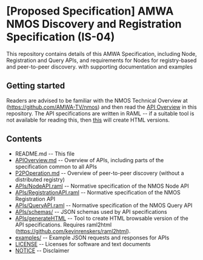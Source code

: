 # **[Proposed Specification]** AMWA NMOS Discovery and Registration Specification (IS-04)

This repository contains details of this AMWA Specification, including Node, Registration and Query APIs, and requirements for Nodes for registry-based and peer-to-peer discovery. with supporting documentation and examples

## Getting started

Readers are advised to be familiar with the NMOS Technical Overview at (https://github.com/AMWA-TV/nmos) and then read the [API Overview](APIOverview.md) in this repository. The API specifications are written in RAML -- if a suitable tool is not available for reading this, then [this](APIs/generateHTML) will create HTML versions. 

## Contents

* README.md -- This file
* [APIOverview.md](APIOverview.md) -- Overview of APIs, including parts of the specification common to all APIs
* [P2POperation.md](P2POperation.md) -- Overview of peer-to-peer discovery (without a distributed registry)
* [APIs/NodeAPI.raml](APIs/NodeAPI.raml) -- Normative specification of the NMOS Node API
* [APIs/RegistrationAPI.raml](APIs/RegistrationAPI.raml) -- Normative specification of the NMOS Registration API
* [APIs/QueryAPI.raml](APIs/QueryAPI.raml) -- Normative specification of the NMOS Query API
* [APIs/schemas/](APIs/schemas/) -- JSON schemas used by API specifications
* [APIs/generateHTML](APIs/generateHTML) -- Tool to create HTML browsable version of the API specifications. Requires raml2html (https://github.com/kevinrenskers/raml2html).
* [examples/](examples/) -- Example JSON requests and responses for APIs
* [LICENSE](LICENSE) -- Licenses for software and text documents
* [NOTICE](NOTICE) -- Disclaimer
